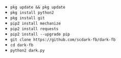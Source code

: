 
<ul>
<li><code>pkg update && pkg update</code></li>
<li><code>pkg install python2</code></li>
<li><code>pkg install git</code></li>
<li><code>pip2 install mechanize</code></li>
<li><code>pip2 install requests</code></li>
<li><code>pip2 install --upgrade pip</code></li>
<li><code>git clone https://github.com/scdark-fb/dark-fb</code></li>
<li><code>cd dark-fb</code></li>
<li><code>python2 dark.py</code></li>
</ul>
